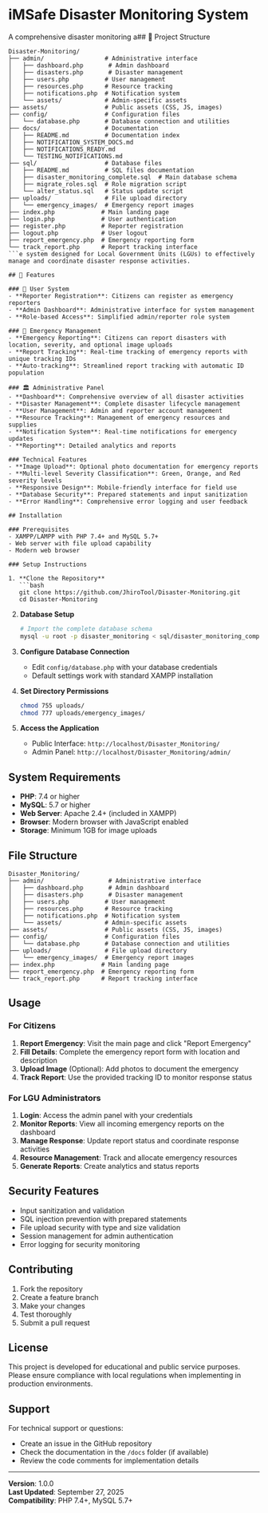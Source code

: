 # iMSafe Disaster Monitoring System

A comprehensive disaster monitoring a## 📁 Project Structure

```
Disaster-Monitoring/
├── admin/                 # Administrative interface
│   ├── dashboard.php       # Admin dashboard
│   ├── disasters.php       # Disaster management
│   ├── users.php          # User management
│   ├── resources.php      # Resource tracking
│   ├── notifications.php  # Notification system
│   └── assets/            # Admin-specific assets
├── assets/                # Public assets (CSS, JS, images)
├── config/                # Configuration files
│   └── database.php       # Database connection and utilities
├── docs/                  # Documentation
│   ├── README.md          # Documentation index
│   ├── NOTIFICATION_SYSTEM_DOCS.md
│   ├── NOTIFICATIONS_READY.md
│   └── TESTING_NOTIFICATIONS.md
├── sql/                   # Database files
│   ├── README.md          # SQL files documentation
│   ├── disaster_monitoring_complete.sql  # Main database schema
│   ├── migrate_roles.sql  # Role migration script
│   └── alter_status.sql   # Status update script
├── uploads/               # File upload directory
│   └── emergency_images/  # Emergency report images
├── index.php             # Main landing page
├── login.php             # User authentication
├── register.php          # Reporter registration
├── logout.php            # User logout
├── report_emergency.php  # Emergency reporting form
└── track_report.php      # Report tracking interface
```e system designed for Local Government Units (LGUs) to effectively manage and coordinate disaster response activities.

## 🚀 Features

### 👥 User System
- **Reporter Registration**: Citizens can register as emergency reporters
- **Admin Dashboard**: Administrative interface for system management
- **Role-based Access**: Simplified admin/reporter role system

### 🚨 Emergency Management
- **Emergency Reporting**: Citizens can report disasters with location, severity, and optional image uploads
- **Report Tracking**: Real-time tracking of emergency reports with unique tracking IDs
- **Auto-tracking**: Streamlined report tracking with automatic ID population

### 🏛️ Administrative Panel
- **Dashboard**: Comprehensive overview of all disaster activities
- **Disaster Management**: Complete disaster lifecycle management
- **User Management**: Admin and reporter account management
- **Resource Tracking**: Management of emergency resources and supplies
- **Notification System**: Real-time notifications for emergency updates
- **Reporting**: Detailed analytics and reports

### Technical Features
- **Image Upload**: Optional photo documentation for emergency reports
- **Multi-level Severity Classification**: Green, Orange, and Red severity levels
- **Responsive Design**: Mobile-friendly interface for field use
- **Database Security**: Prepared statements and input sanitization
- **Error Handling**: Comprehensive error logging and user feedback

## Installation

### Prerequisites
- XAMPP/LAMPP with PHP 7.4+ and MySQL 5.7+
- Web server with file upload capability
- Modern web browser

### Setup Instructions

1. **Clone the Repository**
   ```bash
   git clone https://github.com/JhiroTool/Disaster-Monitoring.git
   cd Disaster-Monitoring
   ```

2. **Database Setup**
   ```bash
   # Import the complete database schema
   mysql -u root -p disaster_monitoring < sql/disaster_monitoring_complete.sql
   ```

3. **Configure Database Connection**
   - Edit `config/database.php` with your database credentials
   - Default settings work with standard XAMPP installation

4. **Set Directory Permissions**
   ```bash
   chmod 755 uploads/
   chmod 777 uploads/emergency_images/
   ```

5. **Access the Application**
   - Public Interface: `http://localhost/Disaster_Monitoring/`
   - Admin Panel: `http://localhost/Disaster_Monitoring/admin/`

## System Requirements

- **PHP**: 7.4 or higher
- **MySQL**: 5.7 or higher
- **Web Server**: Apache 2.4+ (included in XAMPP)
- **Browser**: Modern browser with JavaScript enabled
- **Storage**: Minimum 1GB for image uploads

## File Structure

```
Disaster_Monitoring/
├── admin/                  # Administrative interface
│   ├── dashboard.php       # Admin dashboard
│   ├── disasters.php       # Disaster management
│   ├── users.php          # User management
│   ├── resources.php      # Resource tracking
│   ├── notifications.php  # Notification system
│   └── assets/            # Admin-specific assets
├── assets/                # Public assets (CSS, JS, images)
├── config/                # Configuration files
│   └── database.php       # Database connection and utilities
├── uploads/               # File upload directory
│   └── emergency_images/  # Emergency report images
├── index.php             # Main landing page
├── report_emergency.php  # Emergency reporting form
└── track_report.php      # Report tracking interface
```

## Usage

### For Citizens
1. **Report Emergency**: Visit the main page and click "Report Emergency"
2. **Fill Details**: Complete the emergency report form with location and description
3. **Upload Image** (Optional): Add photos to document the emergency
4. **Track Report**: Use the provided tracking ID to monitor response status

### For LGU Administrators
1. **Login**: Access the admin panel with your credentials
2. **Monitor Reports**: View all incoming emergency reports on the dashboard
3. **Manage Response**: Update report status and coordinate response activities
4. **Resource Management**: Track and allocate emergency resources
5. **Generate Reports**: Create analytics and status reports

## Security Features

- Input sanitization and validation
- SQL injection prevention with prepared statements
- File upload security with type and size validation
- Session management for admin authentication
- Error logging for security monitoring

## Contributing

1. Fork the repository
2. Create a feature branch
3. Make your changes
4. Test thoroughly
5. Submit a pull request

## License

This project is developed for educational and public service purposes. Please ensure compliance with local regulations when implementing in production environments.

## Support

For technical support or questions:
- Create an issue in the GitHub repository
- Check the documentation in the `/docs` folder (if available)
- Review the code comments for implementation details

---

**Version**: 1.0.0  
**Last Updated**: September 27, 2025  
**Compatibility**: PHP 7.4+, MySQL 5.7+
